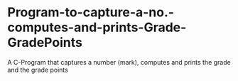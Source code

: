 # Program-to-capture-a-no.-computes-and-prints-Grade-GradePoints
A C-Program that captures a number (mark), computes and prints the grade and the grade points
